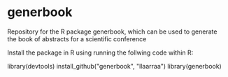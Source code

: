 generbook
=========


Repository for the R package generbook, which can be used to generate the book of abstracts for a scientific conference

Install the package in R using running the follwing code within R:

  library(devtools)
  install_github("generbook", "llaarraa")
  library(generbook)
